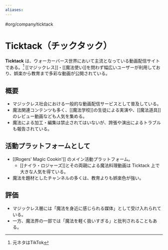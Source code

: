 ```yaml
---
aliases:
---
```

#org/company/ticktack 
# Ticktack（チックタック）

**Ticktack** は、ウォーカーバース世界において主流となっている動画配信サイトである。[^1] 
[[マジックレス]]・[[魔法使い]]を問わず幅広いユーザーが利用しており、娯楽から教育まで多彩な動画が公開されている。

## 概要
- マジックレス社会における一般的な動画配信サービスとして普及している。  
- 魔法関連コンテンツも多く、[[魔法学校]]の生徒による実演や、[[魔法道具]]のレビュー動画なども人気を集める。  
- 魔法による加工・編集は禁止されてはいないが、誇張や演出によるトラブルも報告されている。

## 活動プラットフォームとして
- [[Rogers' Magic Cookin']] のメイン活動プラットフォーム。  
  - [[ナイラ・ロジャーズ]]とその両親による魔法料理動画は Ticktack 上で大きな人気を得ている。  
- 魔法を題材としたチャンネルの多くは、教育よりも娯楽色が強い。  

## 評価
- マジックレス層には「魔法を身近に感じられる媒体」として受け入れられている。  
- 一方、魔法界の一部では「魔法を軽く扱いすぎる」と批判されることもある。  

[^1]: 元ネタはTikTok
